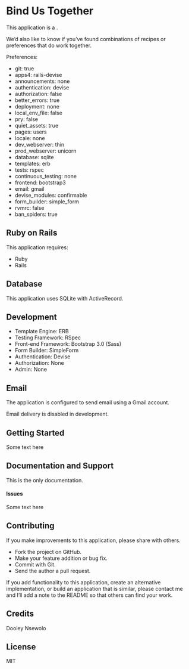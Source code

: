 Bind Us Together
================

This application is a .


We’d also like to know if you’ve found combinations of recipes or
preferences that do work together.

Preferences:

* git: true
* apps4: rails-devise
* announcements: none
* authentication: devise
* authorization: false
* better_errors: true
* deployment: none
* local_env_file: false
* pry: false
* quiet_assets: true
* pages: users
* locale: none
* dev_webserver: thin
* prod_webserver: unicorn
* database: sqlite
* templates: erb
* tests: rspec
* continuous_testing: none
* frontend: bootstrap3
* email: gmail
* devise_modules: confirmable
* form_builder: simple_form
* rvmrc: false
* ban_spiders: true

Ruby on Rails
-------------

This application requires:

-   Ruby
-   Rails


Database
--------

This application uses SQLite with ActiveRecord.

Development
-----------

-   Template Engine: ERB
-   Testing Framework: RSpec
-   Front-end Framework: Bootstrap 3.0 (Sass)
-   Form Builder: SimpleForm
-   Authentication: Devise
-   Authorization: None
-   Admin: None

Email
-----

The application is configured to send email using a Gmail account.

Email delivery is disabled in development.

Getting Started
---------------

Some text here

Documentation and Support
-------------------------

This is the only documentation.

#### Issues
Some text here


Contributing
------------

If you make improvements to this application, please share with others.

-   Fork the project on GitHub.
-   Make your feature addition or bug fix.
-   Commit with Git.
-   Send the author a pull request.

If you add functionality to this application, create an alternative
implementation, or build an application that is similar, please contact
me and I’ll add a note to the README so that others can find your work.

Credits
-------

Dooley Nsewolo

License
-------

MIT
